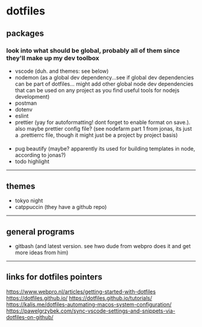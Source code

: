 # dotfiles

## packages

### look into what should be global, probably all of them since they'll make up my dev toolbox

- vscode (duh. and themes: see below)
- nodemon (as a global dev dependency...see if global dev dependencies can be part of dotfiles... might add other global node dev dependencies that can be used on any project as you find useful tools for nodejs development)
- postman
- dotenv
- eslint
- prettier (yay for autoformatting! dont forget to enable format on save.). also maybe prettier config file? (see nodefarm part 1 from jonas, its just a .prettierrc file, though it might just be a project by project basis)

####

- pug beautify (maybe? apparently its used for building templates in node, according to jonas?)
- todo highlight

---

## themes

- tokyo night
- catppuccin (they have a github repo)

---

## general programs

- gitbash (and latest version. see hwo dude from webpro does it and get more ideas from him)

---

## links for dotfiles pointers

https://www.webpro.nl/articles/getting-started-with-dotfiles
https://dotfiles.github.io/
https://dotfiles.github.io/tutorials/
https://kalis.me/dotfiles-automating-macos-system-configuration/
https://pawelgrzybek.com/sync-vscode-settings-and-snippets-via-dotfiles-on-github/
